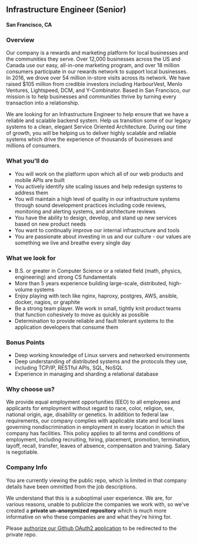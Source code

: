 ## Infrastructure Engineer (Senior)
#### San Francisco, CA

### Overview
Our company is a rewards and marketing platform for local businesses and the communities they serve. Over 12,000 businesses across the US and Canada use our easy, all-in-one marketing program, and over 18 million consumers participate in our rewards network to support local businesses. In 2016, we drove over 54 million in-store visits across its network. We have raised $105 million from credible investors including HarbourVest, Menlo Ventures, Lightspeed, DCM, and Y-Combinator. Based in San Francisco, our mission is to help businesses and communities thrive by turning every transaction into a relationship.

We are looking for an Infrastructure Engineer to help ensure that we have a reliable and scalable backend system. Help us transition some of our legacy systems to a clean, elegant Service Oriented Architecture. During our time of growth, you will be helping us to deliver highly scalable and reliable systems which drive the experience of thousands of businesses and millions of consumers.

### What you'll do
+ You will work on the platform upon which all of our web products and mobile APIs are built
+ You actively identify site scaling issues and help redesign systems to address them
+ You will maintain a high level of quality in our infrastructure systems through sound development practices including code reviews, monitoring and alerting systems, and architecture reviews
+ You have the ability to design, develop, and stand up new services based on new product needs
+ You want to continually improve our internal infrastructure and tools
+ You are passionate about investing in us and our culture - our values are something we live and breathe every single day

### What we look for
+ B.S. or greater in Computer Science or a related field (math, physics, engineering) and strong CS fundamentals
+ More than 5 years experience building large-scale, distributed, high-volume systems
+ Enjoy playing with tech like nginx, haproxy, postgres, AWS, ansible, docker, nagios, or graphite
+ Be a strong team player. We work in small, tightly knit product teams that function cohesively to move as quickly as possible
+ Determination to provide reliable and fault tolerant systems to the application developers that consume them

### Bonus Points
+ Deep working knowledge of Linux servers and networked environments
+ Deep understanding of distributed systems and the protocols they use, including TCP/IP, RESTful APIs, SQL, NoSQL
+ Experience in managing and sharding a relational database
### Why choose us?
We provide equal employment opportunities (EEO) to all employees and applicants for employment without regard to race, color, religion, sex, national origin, age, disability or genetics. In addition to federal law requirements, our company complies with applicable state and local laws governing nondiscrimination in employment in every location in which the company has facilities. This policy applies to all terms and conditions of employment, including recruiting, hiring, placement, promotion, termination, layoff, recall, transfer, leaves of absence, compensation and training.
Salary is negotiable.


### Company Info
You are currently viewing the public repo, which is limited in that company details have been ommitted from the job descriptions.  
    
We understand that this is a suboptimal user experience.  We are, for various reasons, unable to publicize the companies we work with, so we've
created a **private un-anonymized repository** which is much more informative on who these companies are and what they're hiring for.  
    
Please [authorize our Github OAuth2 application](https://letsrockit.co/users/auth/github?job_id=rml2zvn0yxjz-infrastructure-engineer-senior) to be redirected to the private repo.
